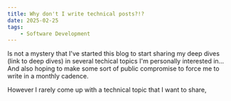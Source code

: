 ```yaml
---
title: Why don't I write technical posts?!?
date: 2025-02-25
tags:
    - Software Development
---
```


Is not a mystery that I've started this blog to start sharing my deep dives (link to deep dives) in several techical topics I'm personally interested in... And also hoping to make some sort of public compromise to force me to write in a monthly cadence.

However I rarely come up with a technical topic that I want to share, 

